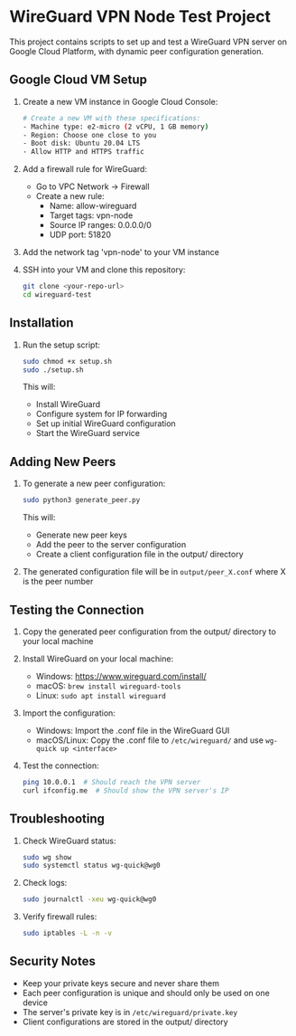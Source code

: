 # WireGuard VPN Node Test Project

This project contains scripts to set up and test a WireGuard VPN server on Google Cloud Platform, with dynamic peer configuration generation.

## Google Cloud VM Setup

1. Create a new VM instance in Google Cloud Console:
   ```bash
   # Create a new VM with these specifications:
   - Machine type: e2-micro (2 vCPU, 1 GB memory)
   - Region: Choose one close to you
   - Boot disk: Ubuntu 20.04 LTS
   - Allow HTTP and HTTPS traffic
   ```

2. Add a firewall rule for WireGuard:
   - Go to VPC Network → Firewall
   - Create a new rule:
     - Name: allow-wireguard
     - Target tags: vpn-node
     - Source IP ranges: 0.0.0.0/0
     - UDP port: 51820

3. Add the network tag 'vpn-node' to your VM instance

4. SSH into your VM and clone this repository:
   ```bash
   git clone <your-repo-url>
   cd wireguard-test
   ```

## Installation

1. Run the setup script:
   ```bash
   sudo chmod +x setup.sh
   sudo ./setup.sh
   ```

   This will:
   - Install WireGuard
   - Configure system for IP forwarding
   - Set up initial WireGuard configuration
   - Start the WireGuard service

## Adding New Peers

1. To generate a new peer configuration:
   ```bash
   sudo python3 generate_peer.py
   ```

   This will:
   - Generate new peer keys
   - Add the peer to the server configuration
   - Create a client configuration file in the output/ directory

2. The generated configuration file will be in `output/peer_X.conf` where X is the peer number

## Testing the Connection

1. Copy the generated peer configuration from the output/ directory to your local machine

2. Install WireGuard on your local machine:
   - Windows: https://www.wireguard.com/install/
   - macOS: `brew install wireguard-tools`
   - Linux: `sudo apt install wireguard`

3. Import the configuration:
   - Windows: Import the .conf file in the WireGuard GUI
   - macOS/Linux: Copy the .conf file to `/etc/wireguard/` and use `wg-quick up <interface>`

4. Test the connection:
   ```bash
   ping 10.0.0.1  # Should reach the VPN server
   curl ifconfig.me  # Should show the VPN server's IP
   ```

## Troubleshooting

1. Check WireGuard status:
   ```bash
   sudo wg show
   sudo systemctl status wg-quick@wg0
   ```

2. Check logs:
   ```bash
   sudo journalctl -xeu wg-quick@wg0
   ```

3. Verify firewall rules:
   ```bash
   sudo iptables -L -n -v
   ```

## Security Notes

- Keep your private keys secure and never share them
- Each peer configuration is unique and should only be used on one device
- The server's private key is in `/etc/wireguard/private.key`
- Client configurations are stored in the output/ directory 